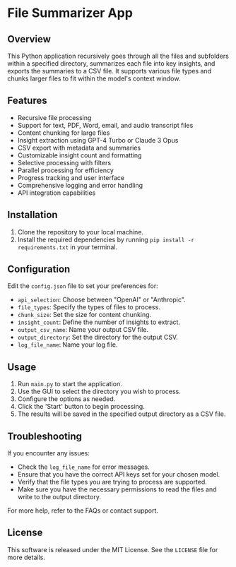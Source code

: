 # File Summarizer App

## Overview
This Python application recursively goes through all the files and subfolders within a specified directory, summarizes each file into key insights, and exports the summaries to a CSV file. It supports various file types and chunks larger files to fit within the model's context window.

## Features
- Recursive file processing
- Support for text, PDF, Word, email, and audio transcript files
- Content chunking for large files
- Insight extraction using GPT-4 Turbo or Claude 3 Opus
- CSV export with metadata and summaries
- Customizable insight count and formatting
- Selective processing with filters
- Parallel processing for efficiency
- Progress tracking and user interface
- Comprehensive logging and error handling
- API integration capabilities

## Installation
1. Clone the repository to your local machine.
2. Install the required dependencies by running `pip install -r requirements.txt` in your terminal.

## Configuration
Edit the `config.json` file to set your preferences for:
- `api_selection`: Choose between "OpenAI" or "Anthropic".
- `file_types`: Specify the types of files to process.
- `chunk_size`: Set the size for content chunking.
- `insight_count`: Define the number of insights to extract.
- `output_csv_name`: Name your output CSV file.
- `output_directory`: Set the directory for the output CSV.
- `log_file_name`: Name your log file.

## Usage
1. Run `main.py` to start the application.
2. Use the GUI to select the directory you wish to process.
3. Configure the options as needed.
4. Click the 'Start' button to begin processing.
5. The results will be saved in the specified output directory as a CSV file.

## Troubleshooting
If you encounter any issues:
- Check the `log_file_name` for error messages.
- Ensure that you have the correct API keys set for your chosen model.
- Verify that the file types you are trying to process are supported.
- Make sure you have the necessary permissions to read the files and write to the output directory.

For more help, refer to the FAQs or contact support.

## License
This software is released under the MIT License. See the `LICENSE` file for more details.